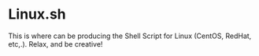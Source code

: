 # Linux.sh
This is where can be producing the Shell Script for Linux (CentOS, RedHat, etc,.). Relax, and be creative!
